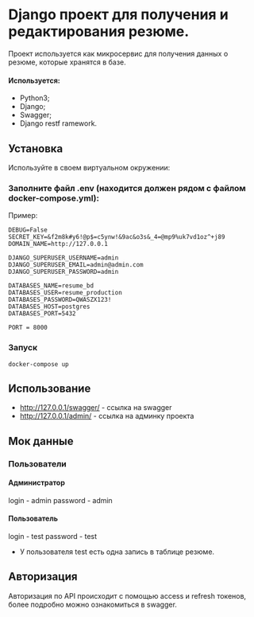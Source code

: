 # Django проект для получения и редактирования резюме.
Проект используется как микросервис для получения данных о резюме, которые хранятся в базе.
#### Используется:
- Python3;
- Django;
- Swagger;
- Django restf ramework.
## Установка
Используйте в своем виртуальном окружении:
### Заполните файл .env (находится должен рядом с файлом docker-compose.yml):
Пример:
```
DEBUG=False
SECRET_KEY=&f2m8k#y6!@p$=c5ynw!&9ac&o3s&_4=@mp9%uk7vd1oz^+j89
DOMAIN_NAME=http://127.0.0.1

DJANGO_SUPERUSER_USERNAME=admin
DJANGO_SUPERUSER_EMAIL=admin@admin.com
DJANGO_SUPERUSER_PASSWORD=admin

DATABASES_NAME=resume_bd
DATABASES_USER=resume_production
DATABASES_PASSWORD=QWASZX123!
DATABASES_HOST=postgres
DATABASES_PORT=5432

PORT = 8000

```
### Запуск
```
docker-compose up
```
## Использование
- http://127.0.0.1/swagger/ - ссылка на swagger
- http://127.0.0.1/admin/ - ссылка на админку проекта 

## Мок данные
### Пользователи
#### Администратор
login - admin
password - admin

#### Пользователь 
login - test
password - test
* У пользователя test есть одна запись в таблице резюме.

## Авторизация
Авторизация по API происходит с помощью access и refresh токенов, более подробно можно ознакомиться в swagger.
